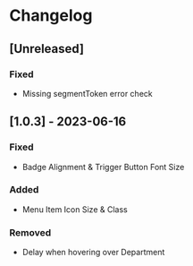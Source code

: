 # Changelog

## [Unreleased]

### Fixed
- Missing segmentToken error check

## [1.0.3] - 2023-06-16

### Fixed

- Badge Alignment & Trigger Button Font Size

### Added

- Menu Item Icon Size & Class

### Removed

- Delay when hovering over Department
